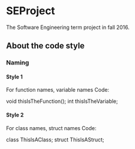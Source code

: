 ﻿# SEProject
The Software Engineering term project in fall 2016.

## About the code style
### Naming
#### Style 1
For function names, variable names
Code:

void thisIsTheFunction();
int thisIsTheVariable;
#### Style 2
For class names, struct names
Code:

class ThisIsAClass;
struct ThisIsAStruct;